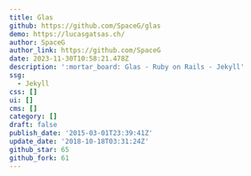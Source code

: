 ```yaml
---
title: Glas
github: https://github.com/SpaceG/glas
demo: https://lucasgatsas.ch/
author: SpaceG
author_link: https://github.com/SpaceG
date: 2023-11-30T10:58:21.478Z
description: ':mortar_board: Glas - Ruby on Rails - Jekyll'
ssg:
  - Jekyll
css: []
ui: []
cms: []
category: []
draft: false
publish_date: '2015-03-01T23:39:41Z'
update_date: '2018-10-18T03:31:24Z'
github_star: 65
github_fork: 61
---
```

